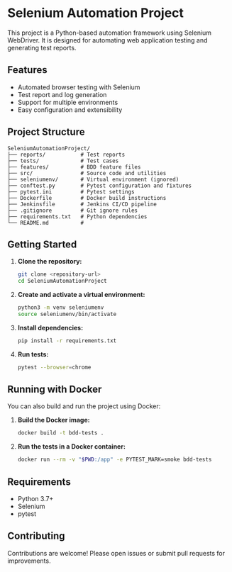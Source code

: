 # Selenium Automation Project

This project is a Python-based automation framework using Selenium WebDriver. It is designed for automating web application testing and generating test reports.

## Features

- Automated browser testing with Selenium
- Test report and log generation
- Support for multiple environments
- Easy configuration and extensibility
## Project Structure

```
SeleniumAutomationProject/
├── reports/           # Test reports
├── tests/             # Test cases
├── features/          # BDD feature files
├── src/               # Source code and utilities
├── seleniumenv/       # Virtual environment (ignored)
├── conftest.py        # Pytest configuration and fixtures
├── pytest.ini         # Pytest settings
├── Dockerfile         # Docker build instructions
├── Jenkinsfile        # Jenkins CI/CD pipeline
├── .gitignore         # Git ignore rules
├── requirements.txt   # Python dependencies
└── README.md          #
```

## Getting Started

1. **Clone the repository:**
   ```sh
   git clone <repository-url>
   cd SeleniumAutomationProject
   ```

2. **Create and activate a virtual environment:**
   ```sh
   python3 -m venv seleniumenv
   source seleniumenv/bin/activate
   ```

3. **Install dependencies:**
   ```sh
   pip install -r requirements.txt
   ```

4. **Run tests:**
   ```sh
   pytest --browser=chrome
   ```

## Running with Docker

You can also build and run the project using Docker:

1. **Build the Docker image:**
   ```sh
   docker build -t bdd-tests .
   ```

2. **Run the tests in a Docker container:**
   ```sh
   docker run --rm -v "$PWD:/app" -e PYTEST_MARK=smoke bdd-tests
   ```

## Requirements

- Python 3.7+
- Selenium
- pytest

## Contributing

Contributions are welcome! Please open issues or submit pull requests for improvements.
